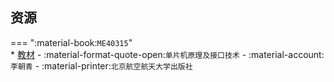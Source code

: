 ## 资源  
=== ":material-book:`ME40315`"  
    * [教材](https://api.mir6.com/api/lanzou?url=https://cqu-openlib.lanzout.com/ilxBB244dh8j&down=true) - :material-format-quote-open:`单片机原理及接口技术` - :material-account:`李朝青` - :material-printer:`北京航空航天大学出版社`  